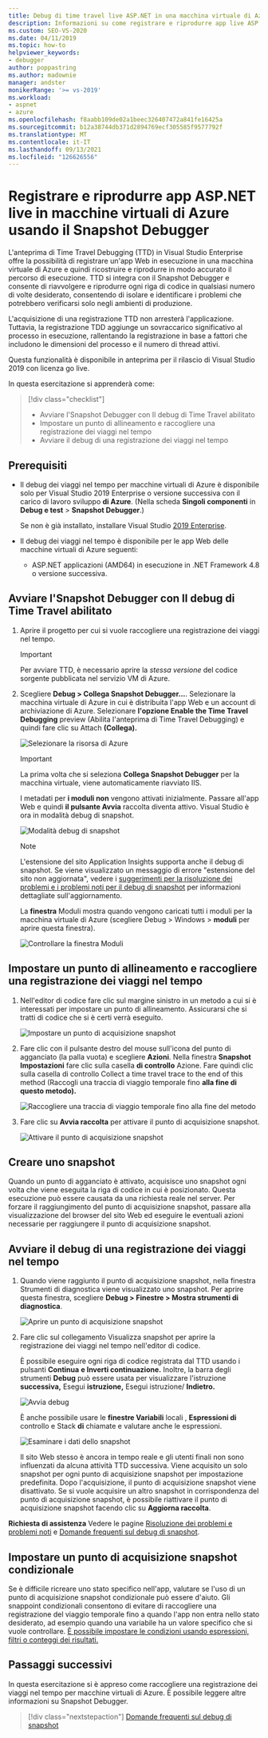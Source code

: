 ```yaml
---
title: Debug di time travel live ASP.NET in una macchina virtuale di Azure
description: Informazioni su come registrare e riprodurre app live ASP.NET in macchine virtuali di Azure usando il Snapshot Debugger.
ms.custom: SEO-VS-2020
ms.date: 04/11/2019
ms.topic: how-to
helpviewer_keywords:
- debugger
author: poppastring
ms.author: madownie
manager: andster
monikerRange: '>= vs-2019'
ms.workload:
- aspnet
- azure
ms.openlocfilehash: f8aabb109de02a1beec326407472a841fe16425a
ms.sourcegitcommit: b12a38744db371d2894769ecf305585f9577792f
ms.translationtype: MT
ms.contentlocale: it-IT
ms.lasthandoff: 09/13/2021
ms.locfileid: "126626556"
---
```

# <a name="record-and-replay-live-aspnet-apps-on-azure-virtual-machines-using-the-snapshot-debugger"></a>Registrare e riprodurre app ASP.NET live in macchine virtuali di Azure usando il Snapshot Debugger

L'anteprima di Time Travel Debugging (TTD) in Visual Studio Enterprise offre la possibilità di registrare un'app Web in esecuzione in una macchina virtuale di Azure e quindi ricostruire e riprodurre in modo accurato il percorso di esecuzione. TTD si integra con il Snapshot Debugger e consente di riavvolgere e riprodurre ogni riga di codice in qualsiasi numero di volte desiderato, consentendo di isolare e identificare i problemi che potrebbero verificarsi solo negli ambienti di produzione.

L'acquisizione di una registrazione TTD non arresterà l'applicazione. Tuttavia, la registrazione TDD aggiunge un sovraccarico significativo al processo in esecuzione, rallentando la registrazione in base a fattori che includono le dimensioni del processo e il numero di thread attivi.

Questa funzionalità è disponibile in anteprima per il rilascio di Visual Studio 2019 con licenza go live.

In questa esercitazione si apprenderà come:

> [!div class="checklist"]
> * Avviare l'Snapshot Debugger con Il debug di Time Travel abilitato
> * Impostare un punto di allineamento e raccogliere una registrazione dei viaggi nel tempo
> * Avviare il debug di una registrazione dei viaggi nel tempo

## <a name="prerequisites"></a>Prerequisiti

* Il debug dei viaggi nel tempo per macchine virtuali di Azure è disponibile solo per Visual Studio 2019 Enterprise o versione successiva con il carico di lavoro sviluppo **di Azure**. (Nella scheda **Singoli componenti** in **Debug e test** > **Snapshot Debugger**.)

    Se non è già installato, installare Visual Studio [2019 Enterprise](https://visualstudio.microsoft.com/vs/).

* Il debug dei viaggi nel tempo è disponibile per le app Web delle macchine virtuali di Azure seguenti:
  * ASP.NET applicazioni (AMD64) in esecuzione in .NET Framework 4.8 o versione successiva.

## <a name="start-the-snapshot-debugger-with-time-travel-debugging-enabled"></a>Avviare l'Snapshot Debugger con Il debug di Time Travel abilitato

1. Aprire il progetto per cui si vuole raccogliere una registrazione dei viaggi nel tempo.

    > [!IMPORTANT]
    > Per avviare TTD, è necessario aprire la *stessa versione* del codice sorgente pubblicata nel servizio VM di Azure.

1. Scegliere **Debug > Collega Snapshot Debugger...**. Selezionare la macchina virtuale di Azure in cui è distribuita l'app Web e un account di archiviazione di Azure. Selezionare **l'opzione Enable the Time Travel Debugging** preview (Abilita l'anteprima di Time Travel Debugging) e quindi fare clic su Attach **(Collega).**

      ![Selezionare la risorsa di Azure](../debugger/media/time-travel-debugging-select-azure-resource-vm.png)

    > [!IMPORTANT]
    > La prima volta che si seleziona **Collega Snapshot Debugger** per la macchina virtuale, viene automaticamente riavviato IIS.

    I metadati per **i moduli non** vengono attivati inizialmente. Passare all'app Web e quindi **il pulsante Avvia** raccolta diventa attivo. Visual Studio è ora in modalità debug di snapshot.

   ![Modalità debug di snapshot](../debugger/media/snapshot-message.png)

    > [!NOTE]
    > L'estensione del sito Application Insights supporta anche il debug di snapshot. Se viene visualizzato un messaggio di errore "estensione del sito non aggiornata", vedere i [suggerimenti per la risoluzione dei problemi e i problemi noti per il debug di snapshot](../debugger/debug-live-azure-apps-troubleshooting.md) per informazioni dettagliate sull'aggiornamento.

   La **finestra** Moduli mostra quando vengono caricati tutti i moduli per la macchina virtuale di Azure (scegliere Debug > Windows > **moduli** per aprire questa finestra).

   ![Controllare la finestra Moduli](../debugger/media/snapshot-modules.png)

## <a name="set-a-snappoint-and-collect-a-time-travel-recording"></a>Impostare un punto di allineamento e raccogliere una registrazione dei viaggi nel tempo

1. Nell'editor di codice fare clic sul margine sinistro in un metodo a cui si è interessati per impostare un punto di allineamento. Assicurarsi che si tratti di codice che si è certi verrà eseguito.

   ![Impostare un punto di acquisizione snapshot](../debugger/media/time-travel-debugging-set-snappoint-settings.png)

1. Fare clic con il pulsante destro del mouse sull'icona del punto di agganciato (la palla vuota) e scegliere **Azioni**. Nella finestra **Snapshot Impostazioni** fare clic sulla casella **di controllo** Azione. Fare quindi clic sulla casella di controllo Collect a time travel trace to the end of this method (Raccogli una traccia di viaggio temporale fino **alla fine di questo metodo).**

   ![Raccogliere una traccia di viaggio temporale fino alla fine del metodo](../debugger/media/time-travel-debugging-set-snappoint-action.png)

1. Fare clic su **Avvia raccolta** per attivare il punto di acquisizione snapshot.

   ![Attivare il punto di acquisizione snapshot](../debugger/media/snapshot-start-collection.png)

## <a name="take-a-snapshot"></a>Creare uno snapshot

Quando un punto di agganciato è attivato, acquisisce uno snapshot ogni volta che viene eseguita la riga di codice in cui è posizionato. Questa esecuzione può essere causata da una richiesta reale nel server. Per forzare il raggiungimento del punto di acquisizione snapshot, passare alla visualizzazione del browser del sito Web ed eseguire le eventuali azioni necessarie per raggiungere il punto di acquisizione snapshot.

## <a name="start-debugging-a-time-travel-recording"></a>Avviare il debug di una registrazione dei viaggi nel tempo

1. Quando viene raggiunto il punto di acquisizione snapshot, nella finestra Strumenti di diagnostica viene visualizzato uno snapshot. Per aprire questa finestra, scegliere **Debug > Finestre > Mostra strumenti di diagnostica**.

   ![Aprire un punto di acquisizione snapshot](../debugger/media/snapshot-diagsession-window.png)

1. Fare clic sul collegamento Visualizza snapshot per aprire la registrazione dei viaggi nel tempo nell'editor di codice.
  
   È possibile eseguire ogni riga di codice registrata dal TTD usando i pulsanti **Continua** **e Inverti continuazione.** Inoltre, la barra degli strumenti **Debug** può essere usata per visualizzare l'istruzione  **successiva,** Esegui **istruzione,** Esegui istruzione/ **Indietro.**

   ![Avvia debug](../debugger/media/time-travel-debugging-step-commands.png)

   È anche possibile usare le **finestre Variabili** locali , **Espressioni di** controllo e Stack **di** chiamate e valutare anche le espressioni.

   ![Esaminare i dati dello snapshot](../debugger/media/time-travel-debugging-start-debugging.png)

    Il sito Web stesso è ancora in tempo reale e gli utenti finali non sono influenzati da alcuna attività TTD successiva. Viene acquisito un solo snapshot per ogni punto di acquisizione snapshot per impostazione predefinita. Dopo l'acquisizione, il punto di acquisizione snapshot viene disattivato. Se si vuole acquisire un altro snapshot in corrispondenza del punto di acquisizione snapshot, è possibile riattivare il punto di acquisizione snapshot facendo clic su **Aggiorna raccolta**.

**Richiesta di assistenza** Vedere le pagine [Risoluzione dei problemi e problemi noti](../debugger/debug-live-azure-apps-troubleshooting.md) e [Domande frequenti sul debug di snapshot](../debugger/debug-live-azure-apps-faq.yml).

## <a name="set-a-conditional-snappoint"></a>Impostare un punto di acquisizione snapshot condizionale

Se è difficile ricreare uno stato specifico nell'app, valutare se l'uso di un punto di acquisizione snapshot condizionale può essere d'aiuto. Gli snappoint condizionali consentono di evitare di raccogliere una registrazione del viaggio temporale fino a quando l'app non entra nello stato desiderato, ad esempio quando una variabile ha un valore specifico che si vuole controllare. [È possibile impostare le condizioni usando espressioni, filtri o conteggi dei risultati.](../debugger/debug-live-azure-apps-troubleshooting.md)

## <a name="next-steps"></a>Passaggi successivi

In questa esercitazione si è appreso come raccogliere una registrazione dei viaggi nel tempo per macchine virtuali di Azure. È possibile leggere altre informazioni su Snapshot Debugger.

> [!div class="nextstepaction"]
> [Domande frequenti sul debug di snapshot](../debugger/debug-live-azure-apps-faq.yml)